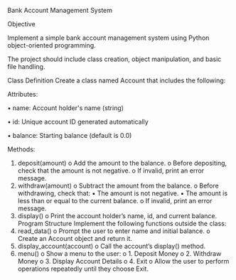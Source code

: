 Bank Account Management System 

Objective 

Implement a simple bank account management system using Python object-oriented programming. 

The project should include class creation, object manipulation, and basic file handling. 

Class Definition 
Create a class named Account that includes the following: 

Attributes: 

• name: Account holder's name (string) 

• id: Unique account ID generated automatically 

• balance: Starting balance (default is 0.0) 

Methods: 

1. deposit(amount) 
o Add the amount to the balance. 
o Before depositing, check that the amount is not negative. 
o If invalid, print an error message. 
2. withdraw(amount) 
o Subtract the amount from the balance. 
o Before withdrawing, check that: 
▪ The amount is not negative. 
▪ The amount is less than or equal to the current balance. 
o If invalid, print an error message. 
3. display() 
o Print the account holder’s name, id, and current balance. 
Program Structure 
Implement the following functions outside the class: 
1. read_data() 
o Prompt the user to enter name and initial balance. 
o Create an Account object and return it. 
2. display_account(account) 
o Call the account’s display() method. 
3. menu() 
o Show a menu to the user: 
o 1. Deposit Money 
o 2. Withdraw Money 
o 3. Display Account Details 
o 4. Exit 
o Allow the user to perform operations repeatedly until they choose Exit.
